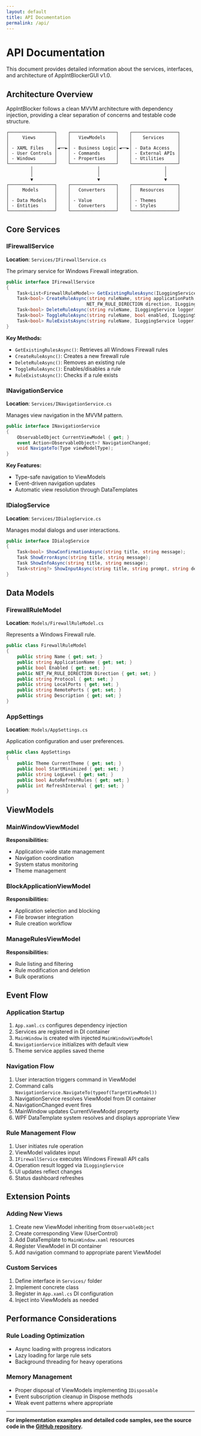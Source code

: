 ```yaml
---
layout: default
title: API Documentation
permalink: /api/
---
```


# API Documentation

This document provides detailed information about the services, interfaces, and architecture of AppIntBlockerGUI v1.0.

## Architecture Overview

AppIntBlocker follows a clean MVVM architecture with dependency injection, providing a clear separation of concerns and testable code structure.

```
┌─────────────────┐    ┌─────────────────┐    ┌─────────────────┐
│     Views       │    │   ViewModels    │    │    Services     │
│                 │    │                 │    │                 │
│ - XAML Files    │◄──►│ - Business Logic│◄──►│ - Data Access   │
│ - User Controls │    │ - Commands      │    │ - External APIs │
│ - Windows       │    │ - Properties    │    │ - Utilities     │
└─────────────────┘    └─────────────────┘    └─────────────────┘
         │                        │                        │
         │                        │                        │
         ▼                        ▼                        ▼
┌─────────────────┐    ┌─────────────────┐    ┌─────────────────┐
│     Models      │    │   Converters    │    │   Resources     │
│                 │    │                 │    │                 │
│ - Data Models   │    │ - Value         │    │ - Themes        │
│ - Entities      │    │   Converters    │    │ - Styles        │
└─────────────────┘    └─────────────────┘    └─────────────────┘
```

## Core Services

### IFirewallService
**Location**: `Services/IFirewallService.cs`

The primary service for Windows Firewall integration.

```csharp
public interface IFirewallService
{
    Task<List<FirewallRuleModel>> GetExistingRulesAsync(ILoggingService logger);
    Task<bool> CreateRuleAsync(string ruleName, string applicationPath, 
                              NET_FW_RULE_DIRECTION direction, ILoggingService logger);
    Task<bool> DeleteRuleAsync(string ruleName, ILoggingService logger);
    Task<bool> ToggleRuleAsync(string ruleName, bool enabled, ILoggingService logger);
    Task<bool> RuleExistsAsync(string ruleName, ILoggingService logger);
}
```

**Key Methods:**
- `GetExistingRulesAsync()`: Retrieves all Windows Firewall rules
- `CreateRuleAsync()`: Creates a new firewall rule
- `DeleteRuleAsync()`: Removes an existing rule
- `ToggleRuleAsync()`: Enables/disables a rule
- `RuleExistsAsync()`: Checks if a rule exists

### INavigationService
**Location**: `Services/INavigationService.cs`

Manages view navigation in the MVVM pattern.

```csharp
public interface INavigationService
{
    ObservableObject CurrentViewModel { get; }
    event Action<ObservableObject>? NavigationChanged;
    void NavigateTo(Type viewModelType);
}
```

**Key Features:**
- Type-safe navigation to ViewModels
- Event-driven navigation updates
- Automatic view resolution through DataTemplates

### IDialogService
**Location**: `Services/IDialogService.cs`

Manages modal dialogs and user interactions.

```csharp
public interface IDialogService
{
    Task<bool> ShowConfirmationAsync(string title, string message);
    Task ShowErrorAsync(string title, string message);
    Task ShowInfoAsync(string title, string message);
    Task<string?> ShowInputAsync(string title, string prompt, string defaultValue = "");
}
```

## Data Models

### FirewallRuleModel
**Location**: `Models/FirewallRuleModel.cs`

Represents a Windows Firewall rule.

```csharp
public class FirewallRuleModel
{
    public string Name { get; set; }
    public string ApplicationName { get; set; }
    public bool Enabled { get; set; }
    public NET_FW_RULE_DIRECTION Direction { get; set; }
    public string Protocol { get; set; }
    public string LocalPorts { get; set; }
    public string RemotePorts { get; set; }
    public string Description { get; set; }
}
```

### AppSettings
**Location**: `Models/AppSettings.cs`

Application configuration and user preferences.

```csharp
public class AppSettings
{
    public Theme CurrentTheme { get; set; }
    public bool StartMinimized { get; set; }
    public string LogLevel { get; set; }
    public bool AutoRefreshRules { get; set; }
    public int RefreshInterval { get; set; }
}
```

## ViewModels

### MainWindowViewModel
**Responsibilities:**
- Application-wide state management
- Navigation coordination
- System status monitoring
- Theme management

### BlockApplicationViewModel
**Responsibilities:**
- Application selection and blocking
- File browser integration
- Rule creation workflow

### ManageRulesViewModel
**Responsibilities:**
- Rule listing and filtering
- Rule modification and deletion
- Bulk operations

## Event Flow

### Application Startup
1. `App.xaml.cs` configures dependency injection
2. Services are registered in DI container
3. `MainWindow` is created with injected `MainWindowViewModel`
4. `NavigationService` initializes with default view
5. Theme service applies saved theme

### Navigation Flow
1. User interaction triggers command in ViewModel
2. Command calls `NavigationService.NavigateTo(typeof(TargetViewModel))`
3. NavigationService resolves ViewModel from DI container
4. NavigationChanged event fires
5. MainWindow updates CurrentViewModel property
6. WPF DataTemplate system resolves and displays appropriate View

### Rule Management Flow
1. User initiates rule operation
2. ViewModel validates input
3. `IFirewallService` executes Windows Firewall API calls
4. Operation result logged via `ILoggingService`
5. UI updates reflect changes
6. Status dashboard refreshes

## Extension Points

### Adding New Views
1. Create new ViewModel inheriting from `ObservableObject`
2. Create corresponding View (UserControl)
3. Add DataTemplate to `MainWindow.xaml` resources
4. Register ViewModel in DI container
5. Add navigation command to appropriate parent ViewModel

### Custom Services
1. Define interface in `Services/` folder
2. Implement concrete class
3. Register in `App.xaml.cs` DI configuration
4. Inject into ViewModels as needed

## Performance Considerations

### Rule Loading Optimization
- Async loading with progress indicators
- Lazy loading for large rule sets
- Background threading for heavy operations

### Memory Management
- Proper disposal of ViewModels implementing `IDisposable`
- Event subscription cleanup in Dispose methods
- Weak event patterns where appropriate

---

**For implementation examples and detailed code samples, see the source code in the [GitHub repository](https://github.com/bugragungoz/AppIntBlockerGUI).**